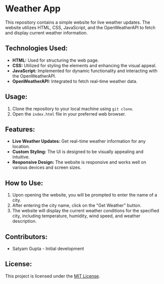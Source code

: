 # Weather App

This repository contains a simple website for live weather updates. The website utilizes HTML, CSS, JavaScript, and the OpenWeatherAPI to fetch and display current weather information.

## Technologies Used:
- **HTML:** Used for structuring the web page.
- **CSS:** Utilized for styling the elements and enhancing the visual appeal.
- **JavaScript:** Implemented for dynamic functionality and interacting with the OpenWeatherAPI.
- **OpenWeatherAPI:** Integrated to fetch real-time weather data.

## Usage:
1. Clone the repository to your local machine using `git clone`.
2. Open the `index.html` file in your preferred web browser.

## Features:
- **Live Weather Updates:** Get real-time weather information for any location.
- **Custom Styling:** The UI is designed to be visually appealing and intuitive.
- **Responsive Design:** The website is responsive and works well on various devices and screen sizes.

## How to Use:
1. Upon opening the website, you will be prompted to enter the name of a city.
2. After entering the city name, click on the "Get Weather" button.
3. The website will display the current weather conditions for the specified city, including temperature, humidity, wind speed, and weather description.

## Contributors:
- Satyam Gupta - Initial development

## License:
This project is licensed under the [MIT License](LICENSE).
